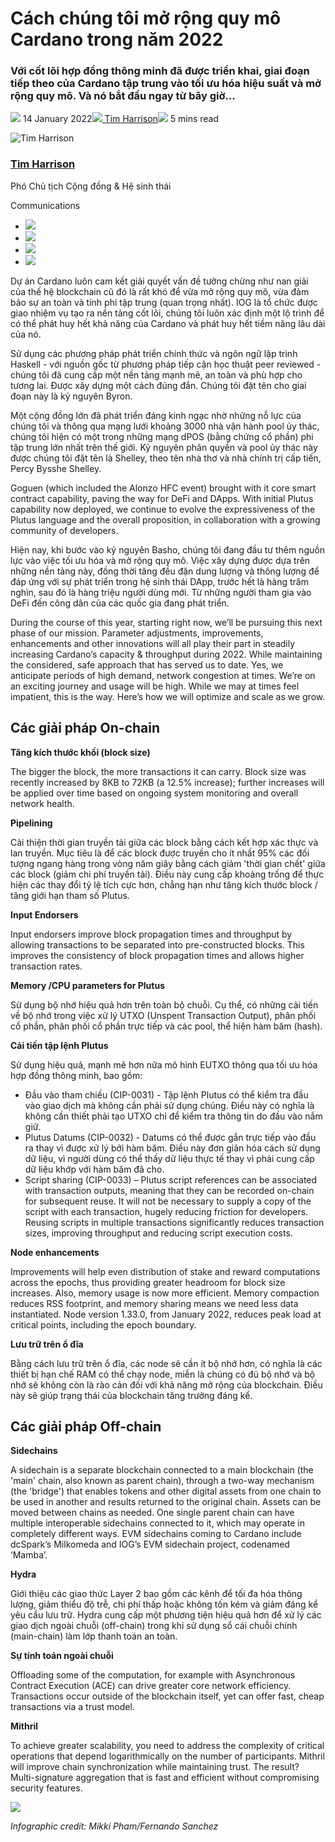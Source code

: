 # Cách chúng tôi mở rộng quy mô Cardano trong năm 2022

### **Với cốt lõi hợp đồng thông minh đã được triển khai, giai đoạn tiếp theo của Cardano tập trung vào tối ưu hóa hiệu suất và mở rộng quy mô. Và nó bắt đầu ngay từ bây giờ…**

![](img/2022-01-14-how-we-re-scaling-cardano-in-2022.002.png) 14 January 2022![](img/2022-01-14-how-we-re-scaling-cardano-in-2022.002.png)[ Tim Harrison](/en/blog/authors/tim-harrison/page-1/)![](img/2022-01-14-how-we-re-scaling-cardano-in-2022.003.png) 5 mins read

![Tim Harrison](img/2022-01-14-how-we-re-scaling-cardano-in-2022.004.png)[](/en/blog/authors/tim-harrison/page-1/)

### [**Tim Harrison**](/en/blog/authors/tim-harrison/page-1/)

Phó Chủ tịch Cộng đồng &amp; Hệ sinh thái

Communications

- ![](img/2022-01-14-how-we-re-scaling-cardano-in-2022.005.png)[](mailto:tim.harrison@iohk.io "Email")
- ![](img/2022-01-14-how-we-re-scaling-cardano-in-2022.006.png)[](https://uk.linkedin.com/in/timbharrison "LinkedIn")
- ![](img/2022-01-14-how-we-re-scaling-cardano-in-2022.007.png)[](https://twitter.com/timbharrison "Twitter")
- ![](img/2022-01-14-how-we-re-scaling-cardano-in-2022.008.png)[](https://github.com/timbharrison "GitHub")

Dự án Cardano luôn cam kết giải quyết vấn đề tưởng chừng như nan giải của thế hệ blockchain cũ đó là rất khó để vừa mở rộng quy mô, vừa đảm bảo sự an toàn và tính phi tập trung (quan trọng nhất). IOG là tổ chức được giao nhiệm vụ tạo ra nền tảng cốt lõi, chúng tôi luôn xác định một lộ trình để có thể phát huy hết khả năng của Cardano và phát huy hết tiềm năng lâu dài của nó.

Sử dụng các phương pháp phát triển chính thức và ngôn ngữ lập trình Haskell - với nguồn gốc từ phương pháp tiếp cận học thuật peer reviewed - chúng tôi đã cung cấp một nền tảng mạnh mẽ, an toàn và phù hợp cho tương lai. Được xây dựng một cách đúng đắn. Chúng tôi đặt tên cho giai đoạn này là kỷ nguyên Byron.

Một cộng đồng lớn đã phát triển đáng kinh ngạc nhờ những nỗ lực của chúng tôi và thông qua mạng lưới khoảng 3000 nhà vận hành pool ủy thác, chúng tôi hiện có một trong những mạng dPOS (bằng chứng cổ phần) phi tập trung lớn nhất trên thế giới. Kỷ nguyên phân quyền và pool ủy thác này được chúng tôi đặt tên là Shelley, theo tên nhà thơ và nhà chính trị cấp tiến, Percy Bysshe Shelley.

Goguen (which included the Alonzo HFC event) brought with it core smart contract capability, paving the way for DeFi and DApps. With initial Plutus capability now deployed, we continue to evolve the expressiveness of the Plutus language and the overall proposition, in collaboration with a growing community of developers.

Hiện nay, khi bước vào kỷ nguyên Basho, chúng tôi đang đầu tư thêm nguồn lực vào việc tối ưu hóa và mở rộng quy mô. Việc xây dựng được dựa trên những nền tảng này, đồng thời tăng đều đặn dung lượng và thông lượng để đáp ứng với sự phát triển trong hệ sinh thái DApp, trước hết là hàng trăm nghìn, sau đó là hàng triệu người dùng mới. Từ những người tham gia vào DeFi đến công dân của các quốc gia đang phát triển.

During the course of this year, starting right now, we’ll be pursuing this next phase of our mission. Parameter adjustments, improvements, enhancements and other innovations will all play their part in steadily increasing Cardano’s capacity &amp; throughput during 2022. While maintaining the considered, safe approach that has served us to date. Yes, we anticipate periods of high demand, network congestion at times. We’re on an exciting journey and usage will be high. While we may at times feel impatient, this is the way. Here’s how we will optimize and scale as we grow.

## **Các giải pháp On-chain**

**Tăng kích thước khối (block size)**

The bigger the block, the more transactions it can carry. Block size was recently increased by 8KB to 72KB (a 12.5% increase); further increases will be applied over time based on ongoing system monitoring and overall network health.

**Pipelining**

Cải thiện thời gian truyền tải giữa các block bằng cách kết hợp xác thực và lan truyền. Mục tiêu là để các block được truyền cho ít nhất 95% các đối tượng ngang hàng trong vòng năm giây bằng cách giảm 'thời gian chết' giữa các block (giảm chi phí truyền tải). Điều này cung cấp khoảng trống để thực hiện các thay đổi tỷ lệ tích cực hơn, chẳng hạn như tăng kích thước block / tăng giới hạn tham số Plutus.

**Input Endorsers**

Input endorsers improve block propagation times and throughput by allowing transactions to be separated into pre-constructed blocks. This improves the consistency of block propagation times and allows higher transaction rates.

**Memory /CPU parameters for Plutus**

Sử dụng bộ nhớ hiệu quả hơn trên toàn bộ chuỗi. Cụ thể, có những cải tiến về bộ nhớ trong việc xử lý UTXO (Unspent Transaction Output), phân phối cổ phần, phân phối cổ phần trực tiếp và các pool, thể hiện hàm băm (hash).

**Cải tiến tập lệnh Plutus**

Sử dụng hiệu quả, mạnh mẽ hơn nữa mô hình EUTXO thông qua tối ưu hóa hợp đồng thông minh, bao gồm:

- Đầu vào tham chiếu (CIP-0031) - Tập lệnh Plutus có thể kiểm tra đầu vào giao dịch mà không cần phải sử dụng chúng. Điều này có nghĩa là không cần thiết phải tạo UTXO chỉ để kiểm tra thông tin do đầu vào nắm giữ.
- Plutus Datums (CIP-0032) - Datums có thể được gắn trực tiếp vào đầu ra thay vì được xử lý bởi hàm băm. Điều này đơn giản hóa cách sử dụng dữ liệu, vì người dùng có thể thấy dữ liệu thực tế thay vì phải cung cấp dữ liệu khớp với hàm băm đã cho.
- Script sharing (CIP-0033) – Plutus script references can be associated with transaction outputs, meaning that they can be recorded on-chain for subsequent reuse. It will not be necessary to supply a copy of the script with each transaction, hugely reducing friction for developers. Reusing scripts in multiple transactions significantly reduces transaction sizes, improving throughput and reducing script execution costs.

**Node enhancements**

Improvements will help even distribution of stake and reward computations across the epochs, thus providing greater headroom for block size increases. Also, memory usage is now more efficient. Memory compaction reduces RSS footprint, and memory sharing means we need less data instantiated. Node version 1.33.0, from January 2022, reduces peak load at critical points, including the epoch boundary.

**Lưu trữ trên ổ đĩa**

Bằng cách lưu trữ trên ổ đĩa, các node sẽ cần ít bộ nhớ hơn, có nghĩa là các thiết bị hạn chế RAM có thể chạy node, miễn là chúng có đủ bộ nhớ và bộ nhớ sẽ không còn là rào cản đối với khả năng mở rộng của blockchain. Điều này sẽ giúp trạng thái của blockchain tăng trưởng đáng kể.

## **Các giải pháp Off-chain**

**Sidechains**

A sidechain is a separate blockchain connected to a main blockchain (the 'main' chain, also known as parent chain), through a two-way mechanism (the 'bridge') that enables tokens and other digital assets from one chain to be used in another and results returned to the original chain. Assets can be moved between chains as needed. One single parent chain can have multiple interoperable sidechains connected to it, which may operate in completely different ways. EVM sidechains coming to Cardano include dcSpark’s Milkomeda and IOG’s EVM sidechain project, codenamed ‘Mamba’.

**Hydra**

Giới thiệu các giao thức Layer 2 bao gồm các kênh để tối đa hóa thông lượng, giảm thiểu độ trễ, chi phí thấp hoặc không tốn kém và giảm đáng kể yêu cầu lưu trữ. Hydra cung cấp một phương tiện hiệu quả hơn để xử lý các giao dịch ngoài chuỗi (off-chain) trong khi sử dụng sổ cái chuỗi chính (main-chain) làm lớp thanh toán an toàn.

**Sự tính toán ngoài chuỗi**

Offloading some of the computation, for example with Asynchronous Contract Execution (ACE) can drive greater core network efficiency. Transactions occur outside of the blockchain itself, yet can offer fast, cheap transactions via a trust model.

**Mithril**

To achieve greater scalability, you need to address the complexity of critical operations that depend logarithmically on the number of participants. Mithril will improve chain synchronization while maintaining trust. The result? Multi-signature aggregation that is fast and efficient without compromising security features.

![](img/2022-01-14-how-we-re-scaling-cardano-in-2022.009.jpeg)

*Infographic credit: Mikki Pham/Fernando Sanchez*

